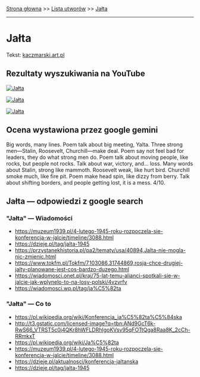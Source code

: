 [Strona głowna](../index.md) >> [Lista utworów](../list.md) >> [Jałta](184.md)

---

# Jałta

Tekst: [kaczmarski.art.pl](https://www.kaczmarski.art.pl/tworczosc/wiersze/jalta/)

## Rezultaty wyszukiwania na YouTube

[![Jałta](http://img.youtube.com/vi/GqJjiAXnWdQ/0.jpg)](https://www.youtube.com/watch?v=GqJjiAXnWdQ "Jałta - Jacek Kaczmarski - YouTube")

[![Jałta](http://img.youtube.com/vi/2uor6b-oHZo/0.jpg)](https://www.youtube.com/watch?v=2uor6b-oHZo "Jacek Kaczmarski Jałta - YouTube")

[![Jałta](http://img.youtube.com/vi/loRqoGNGv8I/0.jpg)](https://www.youtube.com/watch?v=loRqoGNGv8I "Jałta - YouTube")

## Ocena wystawiona przez google gemini

Big words, many lines. Poem talk about big meeting, Yalta. Three strong men—Stalin, Roosevelt, Churchill—make deal. Poem say not feel bad for leaders, they do what strong men do. Poem talk about moving people, like rocks, but people not rocks. Talk about war, victory, and... loss. Many words about Stalin, strong like mammoth. Roosevelt weak, like hurt bird. Churchill smoke much, like fire pit. Poem make head spin, like dizzy from berry. Talk about shifting borders, and people getting lost, it is a mess. 4/10.


## Jałta — odpowiedzi z google search

### "Jałta" — Wiadomości

 - <https://muzeum1939.pl/4-lutego-1945-roku-rozpoczela-sie-konferencja-w-jalcie/timeline/3088.html>
 - <https://dzieje.pl/tag/jalta-1945>
 - <https://przystanekhistoria.pl/pa2/tematy/usa/40894,Jalta-nie-mogla-nic-zmienic.html>
 - <https://www.tokfm.pl/Tokfm/7,103086,31744869,rosja-chce-drugiej-jalty-planowane-jest-cos-bardzo-duzego.html>
 - <https://wiadomosci.onet.pl/kraj/75-lat-temu-alianci-spotkali-sie-w-jalcie-jak-wplynelo-to-na-losy-polski/4vzvrfv>
 - <https://wiadomosci.wp.pl/tag/ja%C5%82ta>

### "Jałta" — Co to

 - <https://pl.wikipedia.org/wiki/Konferencja_ja%C5%82ta%C5%84ska>
 - <http://t3.gstatic.com/licensed-image?q=tbn:ANd9GcT6k-RwS66_VTRST5c0j4QKr8hWFLDRhIgoKVsv95qFOTtQga8Raa8K_2cCh-RRmkxT>
 - <https://pl.wikipedia.org/wiki/Ja%C5%82ta>
 - <https://muzeum1939.pl/4-lutego-1945-roku-rozpoczela-sie-konferencja-w-jalcie/timeline/3088.html>
 - <https://dzieje.pl/aktualnosci/konferencja-jaltanska>
 - <https://dzieje.pl/tag/jalta-1945>

